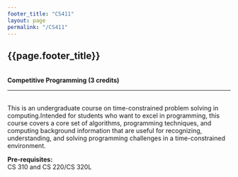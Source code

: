 ```yaml
---
footer_title: "CS411"
layout: page
permalink: "/CS411"
---
```


## {{page.footer_title}}
\
**Competitive Programming (3 credits)**

---
\
This is an undergraduate course on time-constrained problem solving in computing.Intended for students who want to excel in programming, this course covers a core set of algorithms, programming techniques, and computing background information that are useful for recognizing, understanding, and solving programming challenges in a time-constrained environment.

**Pre-requisites:**
\
CS 310 and CS 220/CS 320L